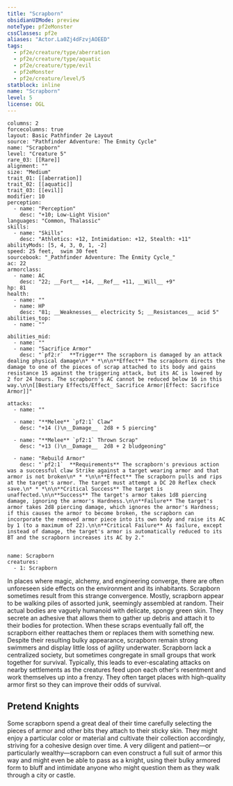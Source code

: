 ```yaml
---
title: "Scrapborn"
obsidianUIMode: preview
noteType: pf2eMonster
cssClasses: pf2e
aliases: "Actor.La0Zj4dFzvjAOEED" 
tags:
  - pf2e/creature/type/aberration
  - pf2e/creature/type/aquatic
  - pf2e/creature/type/evil
  - pf2eMonster
  - pf2e/creature/level/5
statblock: inline
name: "Scrapborn"
level: 5
license: OGL
---
```


```statblock
columns: 2
forcecolumns: true
layout: Basic Pathfinder 2e Layout
source: "Pathfinder Adventure: The Enmity Cycle"
name: "Scrapborn"
level: "Creature 5"
rare_03: [[Rare]]
alignment: ""
size: "Medium"
trait_01: [[aberration]]
trait_02: [[aquatic]]
trait_03: [[evil]]
modifier: 10
perception:
  - name: "Perception"
    desc: "+10; Low-Light Vision"
languages: "Common, Thalassic"
skills:
  - name: "Skills"
    desc: "Athletics: +12, Intimidation: +12, Stealth: +11"
abilityMods: [5, 4, 3, 0, 1, -2]
speed: 25 feet,  swim 30 feet
sourcebook: "_Pathfinder Adventure: The Enmity Cycle_"
ac: 22
armorclass:
  - name: AC
    desc: "22; __Fort__ +14, __Ref__ +11, __Will__ +9"
hp: 81
health:
  - name: ""
  - name: HP
    desc: "81; __Weaknesses__ electricity 5; __Resistances__ acid 5"
abilities_top:
  - name: ""

abilities_mid:
  - name: ""
  - name: "Sacrifice Armor"
    desc: "`pf2:r`  **Trigger** The scrapborn is damaged by an attack dealing physical damage\n* * *\n\n**Effect** The scrapborn directs the damage to one of the pieces of scrap attached to its body and gains resistance 15 against the triggering attack, but its AC is lowered by 2 for 24 hours. The scrapborn's AC cannot be reduced below 16 in this way.\n\n[[Bestiary Effects/Effect_ Sacrifice Armor|Effect: Sacrifice Armor]]"

attacks:
  - name: ""

  - name: "**Melee** `pf2:1` Claw"
    desc: "+14 ()\n__Damage__  2d8 + 5 piercing"

  - name: "**Melee** `pf2:1` Thrown Scrap"
    desc: "+13 ()\n__Damage__  2d8 + 2 bludgeoning"

  - name: "Rebuild Armor"
    desc: "`pf2:1`  **Requirements** The scrapborn's previous action was a successful claw Strike against a target wearing armor and that armor is not broken\n* * *\n\n**Effect** The scrapborn pulls and rips at the target's armor. The target must attempt a DC 20 Reflex check save.\n* * *\n\n**Critical Success** The target is unaffected.\n\n**Success** The target's armor takes 1d8 piercing damage, ignoring the armor's Hardness.\n\n**Failure** The target's armor takes 2d8 piercing damage, which ignores the armor's Hardness; if this causes the armor to become broken, the scrapborn can incorporate the removed armor piece into its own body and raise its AC by 1 (to a maximum of 22).\n\n**Critical Failure** As failure, except instead of damage, the target's armor is automatically reduced to its BT and the scrapborn increases its AC by 2."
 
```

```encounter-table
name: Scrapborn
creatures:
  - 1: Scrapborn
```



In places where magic, alchemy, and engineering converge, there are often unforeseen side effects on the environment and its inhabitants. Scrapborn sometimes result from this strange convergence. Mostly, scrapborn appear to be walking piles of assorted junk, seemingly assembled at random. Their actual bodies are vaguely humanoid with delicate, spongy green skin. They secrete an adhesive that allows them to gather up debris and attach it to their bodies for protection. When these scraps eventually fall off, the scrapborn either reattaches them or replaces them with something new. Despite their resulting bulky appearance, scrapborn remain strong swimmers and display little loss of agility underwater. Scrapborn lack a centralized society, but sometimes congregate in small groups that work together for survival. Typically, this leads to ever-escalating attacks on nearby settlements as the creatures feed upon each other's resentment and work themselves up into a frenzy. They often target places with high-quality armor first so they can improve their odds of survival.

## Pretend Knights

Some scrapborn spend a great deal of their time carefully selecting the pieces of armor and other bits they attach to their sticky skin. They might enjoy a particular color or material and cultivate their collection accordingly, striving for a cohesive design over time. A very diligent and patient—or particularly wealthy—scrapborn can even construct a full suit of armor this way and might even be able to pass as a knight, using their bulky armored form to bluff and intimidate anyone who might question them as they walk through a city or castle.
